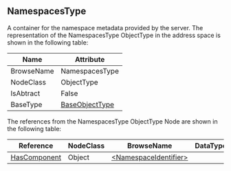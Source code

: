 <!-- objecttype -->
## NamespacesType
A container for the namespace metadata provided by the server.
The representation of the NamespacesType ObjectType in the address space is shown in the following table:  

|Name|Attribute|
|---|---|
|BrowseName|NamespacesType|
|NodeClass|ObjectType|
|IsAbtract|False|
|BaseType|[BaseObjectType](../../../Part5/ObjectTypes/BaseObjectType/readme.md)|

The references from the NamespacesType ObjectType Node are shown in the following table:  

|Reference|NodeClass|BrowseName|DataType|TypeDefinition|ModellingRule|
|---|---|---|---|---|---|
|[HasComponent](../../../Part3/ReferenceTypes/HasComponent/readme.md)|Object|[&lt;NamespaceIdentifier&gt;](#&lt;NamespaceIdentifier&gt;)||[NamespaceMetadataType](../../Part5/ObjectTypes/NamespaceMetadataType/readme.md)|[OptionalPlaceholder](../../Objects/OptionalPlaceholder/readme.md)|


